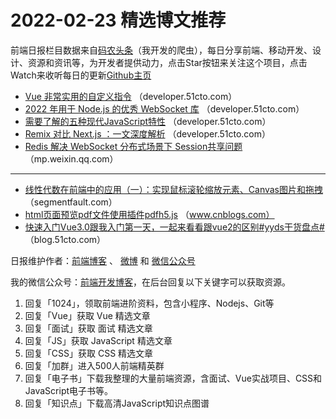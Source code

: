 # 2022-02-23 精选博文推荐

前端日报栏目数据来自[码农头条](http://hao.caibaojian.com.cn/)（我开发的爬虫），每日分享前端、移动开发、设计、资源和资讯等，为开发者提供动力，点击Star按钮来关注这个项目，点击Watch来收听每日的更新[Github主页](https://github.com/kujian/frontendDaily)
* [Vue 非常实用的自定义指令](https://developer.51cto.com/article/702249.html) （developer.51cto.com）
* [2022 年用于 Node.js 的优秀 WebSocket 库](https://developer.51cto.com/article/702240.html) （developer.51cto.com）
* [需要了解的五种现代JavaScript特性](https://developer.51cto.com/article/702287.html) （developer.51cto.com）
* [Remix 对比 Next.js ：一文深度解析](https://developer.51cto.com/article/702279.html) （developer.51cto.com）
* [Redis 解决 WebSocket 分布式场景下 Session共享问题](https://mp.weixin.qq.com/s?__biz=MzA5NDg3MjAwMQ==&mid=2457117858&idx=1&sn=d85435792b1066fa79b48ec121a976bd) （mp.weixin.qq.com）

***
* [线性代数在前端中的应用（一）：实现鼠标滚轮缩放元素、Canvas图片和拖拽](https://segmentfault.com/a/1190000041443525) （segmentfault.com）
* [html页面预览pdf文件使用插件pdfh5.js](https://www.cnblogs.com/jinxin0354/p/15923175.html) （www.cnblogs.com）
* [快速入门Vue3.0跟我入门第一天，一起来看看跟vue2的区别#yyds干货盘点#](https://blog.51cto.com/u_15453248/5027624) （blog.51cto.com）

日报维护作者：[前端博客](http://caibaojian.com.cn/) 、 [微博](http://weibo.com/kujian) 和 [微信公众号](https://open.weixin.qq.com/qr/code?username=caibaojian_com)

我的微信公众号：[前端开发博客](https://open.weixin.qq.com/qr/code?username=caibaojian_com)，在后台回复以下关键字可以获取资源。

1. 回复「1024」，领取前端进阶资料，包含小程序、Nodejs、Git等
2. 回复「Vue」获取 Vue 精选文章
3. 回复「面试」获取 面试 精选文章
4. 回复「JS」获取 JavaScript 精选文章
5. 回复「CSS」获取 CSS 精选文章
6. 回复「加群」进入500人前端精英群
7. 回复「电子书」下载我整理的大量前端资源，含面试、Vue实战项目、CSS和JavaScript电子书等。
8. 回复「知识点」下载高清JavaScript知识点图谱
